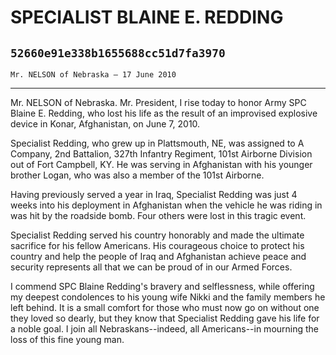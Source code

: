 # SPECIALIST BLAINE E. REDDING
## `52660e91e338b1655688cc51d7fa3970`
`Mr. NELSON of Nebraska — 17 June 2010`

---


Mr. NELSON of Nebraska. Mr. President, I rise today to honor Army SPC 
Blaine E. Redding, who lost his life as the result of an improvised 
explosive device in Konar, Afghanistan, on June 7, 2010.

Specialist Redding, who grew up in Plattsmouth, NE, was assigned to A 
Company, 2nd Battalion, 327th Infantry Regiment, 101st Airborne 
Division out of Fort Campbell, KY. He was serving in Afghanistan with 
his younger brother Logan, who was also a member of the 101st Airborne.

Having previously served a year in Iraq, Specialist Redding was just 
4 weeks into his deployment in Afghanistan when the vehicle he was 
riding in was hit by the roadside bomb. Four others were lost in this 
tragic event.

Specialist Redding served his country honorably and made the ultimate 
sacrifice for his fellow Americans. His courageous choice to protect 
his country and help the people of Iraq and Afghanistan achieve peace 
and security represents all that we can be proud of in our Armed 
Forces.

I commend SPC Blaine Redding's bravery and selflessness, while 
offering my deepest condolences to his young wife Nikki and the family 
members he left behind. It is a small comfort for those who must now go 
on without one they loved so dearly, but they know that Specialist 
Redding gave his life for a noble goal. I join all Nebraskans--indeed, 
all Americans--in mourning the loss of this fine young man.
